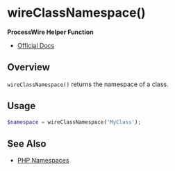 # wireClassNamespace()

**ProcessWire Helper Function**

- [Official Docs](https://processwire.com/api/ref/wireclassnamespace/)

## Overview

`wireClassNamespace()` returns the namespace of a class.

## Usage

```php
$namespace = wireClassNamespace('MyClass');
```

## See Also
- [PHP Namespaces](https://www.php.net/manual/en/language.namespaces.php)
